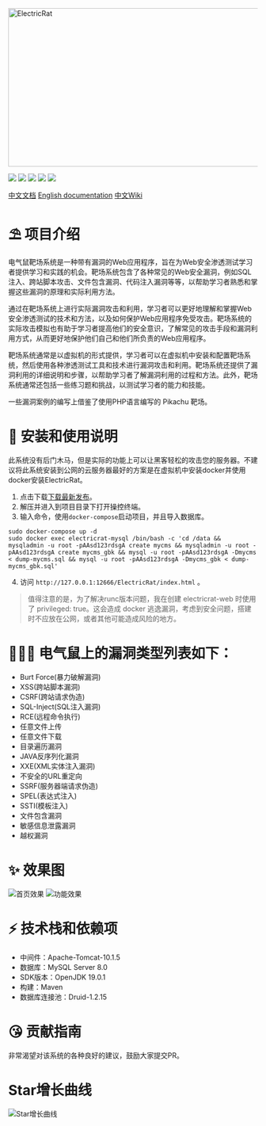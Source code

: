 <img src="https://socialify.git.ci/en0th/ElectricRat/image?description=1&font=Bitter&name=1&pattern=Floating%20Cogs&theme=Light" alt="ElectricRat" width="640" height="320" />

![](https://img.shields.io/badge/web安全-靶场-PTEST)
![](https://img.shields.io/badge/version-1.3-success)
![](https://img.shields.io/github/stars/en0th/ElectricRat.svg)
![](https://img.shields.io/github/forks/en0th/ElectricRat.svg)
![](https://img.shields.io/github/license/en0th/ElectricRat.svg)

[中文文档](https://github.com/en0th/ElectricRat)
[English documentation](https://github.com/en0th/ElectricRat/blob/master/EN_README.md)
[中文Wiki](https://github.com/en0th/ElectricRat/wiki)

# ⛱ 项目介绍
电气鼠靶场系统是一种带有漏洞的Web应用程序，旨在为Web安全渗透测试学习者提供学习和实践的机会。靶场系统包含了各种常见的Web安全漏洞，例如SQL注入、跨站脚本攻击、文件包含漏洞、代码注入漏洞等等，以帮助学习者熟悉和掌握这些漏洞的原理和实际利用方法。

通过在靶场系统上进行实际漏洞攻击和利用，学习者可以更好地理解和掌握Web安全渗透测试的技术和方法，以及如何保护Web应用程序免受攻击。靶场系统的实际攻击模拟也有助于学习者提高他们的安全意识，了解常见的攻击手段和漏洞利用方式，从而更好地保护他们自己和他们所负责的Web应用程序。

靶场系统通常是以虚拟机的形式提供，学习者可以在虚拟机中安装和配置靶场系统，然后使用各种渗透测试工具和技术进行漏洞攻击和利用。靶场系统还提供了漏洞利用的详细说明和步骤，以帮助学习者了解漏洞利用的过程和方法。此外，靶场系统通常还包括一些练习题和挑战，以测试学习者的能力和技能。

一些漏洞案例的编写上借鉴了使用PHP语言编写的 Pikachu 靶场。

# 🚀 安装和使用说明
此系统没有后门木马，但是实际的功能上可以让黑客轻松的攻击您的服务器。不建议将此系统安装到公网的云服务器最好的方案是在虚拟机中安装docker并使用docker安装ElectricRat。
1. 点击下载[下载最新发布](https://github.com/en0th/ElectricRat/releases)。
2. 解压并进入到项目目录下打开操控终端。
3. 输入命令，使用`docker-compose`启动项目，并且导入数据库。
```
sudo docker-compose up -d
sudo docker exec electricrat-mysql /bin/bash -c 'cd /data && mysqladmin -u root -pAAsd123rdsgA create mycms && mysqladmin -u root -pAAsd123rdsgA create mycms_gbk && mysql -u root -pAAsd123rdsgA -Dmycms < dump-mycms.sql && mysql -u root -pAAsd123rdsgA -Dmycms_gbk < dump-mycms_gbk.sql'
```
4. 访问 `http://127.0.0.1:12666/ElectricRat/index.html` 。
> 值得注意的是，为了解决runc版本问题，我在创建 electricrat-web 时使用了 privileged: true。这会造成 docker 逃逸漏洞，考虑到安全问题，搭建时不应放在公网，或者其他可能造成风险的地方。

# 👩🏼‍💻 电气鼠上的漏洞类型列表如下：
- Burt Force(暴力破解漏洞)
- XSS(跨站脚本漏洞)
- CSRF(跨站请求伪造)
- SQL-Inject(SQL注入漏洞)
- RCE(远程命令执行)
- 任意文件上传
- 任意文件下载
- 目录遍历漏洞
- JAVA反序列化漏洞
- XXE(XML实体注入漏洞)
- 不安全的URL重定向
- SSRF(服务器端请求伪造)
- SPEL(表达式注入)
- SSTI(模板注入)
- 文件包含漏洞
- 敏感信息泄露漏洞
- 越权漏洞

# ✨ 效果图
![首页效果](https://user-images.githubusercontent.com/67619247/220506698-444237fb-0a1b-4b33-884b-5ed7c19754e1.png)
![功能效果](https://user-images.githubusercontent.com/67619247/220506750-e377a7b4-a45b-4bc2-884e-91415d703310.png)

# ⚡️ 技术栈和依赖项
- 中间件：Apache-Tomcat-10.1.5
- 数据库：MySQL Server 8.0
- SDK版本：OpenJDK 19.0.1
- 构建：Maven
- 数据库连接池：Druid-1.2.15

# 😘 贡献指南
非常渴望对该系统的各种良好的建议，鼓励大家提交PR。

# Star增长曲线
![Star增长曲线](https://star-history.com/#en0th/ElectricRat&Date)